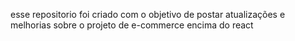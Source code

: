 esse repositorio foi criado com o objetivo de postar atualizações e melhorias sobre o projeto de e-commerce encima do react
